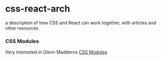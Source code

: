 # css-react-arch
a description of how CSS and React can work together, with articles and other resources.

### CSS Modules 
Very interested in Glenn Madderns [CSS Modules](https://github.com/css-modules/css-modules)


